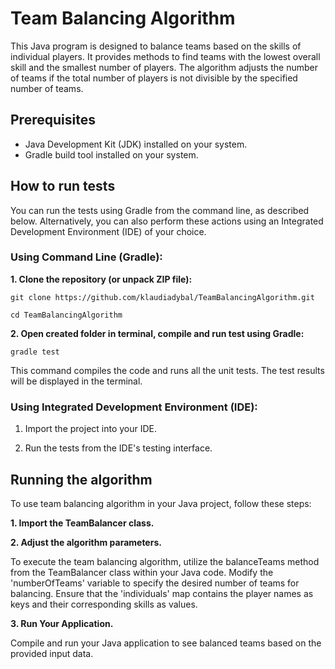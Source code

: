 # **Team Balancing Algorithm**

This Java program is designed to balance teams based on the skills of individual players. 
It provides methods to find teams with the lowest overall skill and the smallest number of players.
The algorithm adjusts the number of teams if the total number of players is not divisible by the specified number of teams.

## Prerequisites

* Java Development Kit (JDK) installed on your system.
* Gradle build tool installed on your system.

## How to run tests

You can run the tests using Gradle from the command line, as described below.
Alternatively, you can also perform these actions using an Integrated Development Environment (IDE) of your choice.

### Using Command Line (Gradle):

**1. Clone the repository (or unpack ZIP file):**

`git clone https://github.com/klaudiadybal/TeamBalancingAlgorithm.git`

`cd TeamBalancingAlgorithm`

**2. Open created folder in terminal, compile and run test using Gradle:**

`gradle test`

This command compiles the code and runs all the unit tests. The test results will be displayed in the terminal.

### Using Integrated Development Environment (IDE):

1. Import the project into your IDE.

2. Run the tests from the IDE's testing interface.

## Running the algorithm

To use team balancing algorithm in your Java project, follow these steps:

**1. Import the TeamBalancer class.**

**2. Adjust the algorithm parameters.**

To execute the team balancing algorithm, utilize the balanceTeams method from the TeamBalancer class within your Java code.
Modify the 'numberOfTeams' variable to specify the desired number of teams for balancing.
Ensure that the 'individuals' map contains the player names as keys and their corresponding skills as values.

**3. Run Your Application.**

Compile and run your Java application to see balanced teams based on the provided input data.

